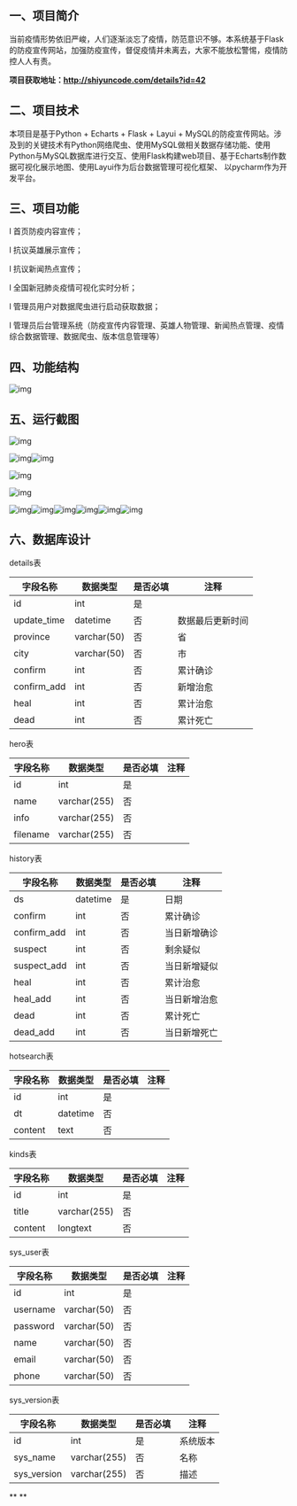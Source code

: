 ## 一、**项目简介**

当前疫情形势依旧严峻，人们逐渐淡忘了疫情，防范意识不够。本系统基于Flask的防疫宣传网站，加强防疫宣传，督促疫情并未离去，大家不能放松警惕，疫情防控人人有责。

**项目获取地址：http://shiyuncode.com/details?id=42**

## 二、**项目技术**

本项目是基于Python + Echarts + Flask + Layui + MySQL的防疫宣传网站。涉及到的关键技术有Python网络爬虫、使用MySQL做相关数据存储功能、使用Python与MySQL数据库进行交互、使用Flask构建web项目、基于Echarts制作数据可视化展示地图、使用Layui作为后台数据管理可视化框架、 以pycharm作为开发平台。

## 三、**项目功能**

l 首页防疫内容宣传；

l 抗议英雄展示宣传；

l 抗议新闻热点宣传；

l 全国新冠肺炎疫情可视化实时分析；

l 管理员用户对数据爬虫进行启动获取数据；

l 管理员后台管理系统（防疫宣传内容管理、英雄人物管理、新闻热点管理、疫情综合数据管理、数据爬虫、版本信息管理等）

## 四、**功能结构**

![img](file:///https://github.com/UserXiaohucov_web/blob/main/img/wps1.png)

## 五、**运行截图**

![img](file:///https://github.com/UserXiaohucov_web/blob/main/img/wps2.jpg) 

![img](file:///https://github.com/UserXiaohucov_web/blob/main/img/wps3.jpg)![img](file:///https://github.com/UserXiaohucov_web/blob/main/img/wps4.jpg) 

![img](file:///https://github.com/UserXiaohucov_web/blob/main/img/wps5.jpg) 

![img](file:///https://github.com/UserXiaohucov_web/blob/main/img/wps6.jpg) 

![img](file:///https://github.com/UserXiaohucov_web/blob/main/img/wps7.jpg)![img](file:///https://github.com/UserXiaohucov_web/blob/main/img/wps8.jpg)![img](file:///https://github.com/UserXiaohucov_web/blob/main/img/wps9.jpg)![img](file:///https://github.com/UserXiaohucov_web/blob/main/img/wps10.jpg)![img](file:///https://github.com/UserXiaohucov_web/blob/main/img/wps11.jpg)![img](file:///https://github.com/UserXiaohucov_web/blob/main/img/wps12.jpg) 

 

 

 

 

 

## 六、**数据库设计**

details表

| 字段名称    | 数据类型    | 是否必填 | 注释             |
| ----------- | ----------- | -------- | ---------------- |
| id          | int         | 是       |                  |
| update_time | datetime    | 否       | 数据最后更新时间 |
| province    | varchar(50) | 否       | 省               |
| city        | varchar(50) | 否       | 市               |
| confirm     | int         | 否       | 累计确诊         |
| confirm_add | int         | 否       | 新增治愈         |
| heal        | int         | 否       | 累计治愈         |
| dead        | int         | 否       | 累计死亡         |

hero表

| 字段名称 | 数据类型     | 是否必填 | 注释 |
| -------- | ------------ | -------- | ---- |
| id       | int          | 是       |      |
| name     | varchar(255) | 否       |      |
| info     | varchar(255) | 否       |      |
| filename | varchar(255) | 否       |      |

history表

| 字段名称    | 数据类型 | 是否必填 | 注释         |
| ----------- | -------- | -------- | ------------ |
| ds          | datetime | 是       | 日期         |
| confirm     | int      | 否       | 累计确诊     |
| confirm_add | int      | 否       | 当日新增确诊 |
| suspect     | int      | 否       | 剩余疑似     |
| suspect_add | int      | 否       | 当日新增疑似 |
| heal        | int      | 否       | 累计治愈     |
| heal_add    | int      | 否       | 当日新增治愈 |
| dead        | int      | 否       | 累计死亡     |
| dead_add    | int      | 否       | 当日新增死亡 |

hotsearch表

| 字段名称 | 数据类型 | 是否必填 | 注释 |
| -------- | -------- | -------- | ---- |
| id       | int      | 是       |      |
| dt       | datetime | 否       |      |
| content  | text     | 否       |      |

kinds表

| 字段名称 | 数据类型     | 是否必填 | 注释 |
| -------- | ------------ | -------- | ---- |
| id       | int          | 是       |      |
| title    | varchar(255) | 否       |      |
| content  | longtext     | 否       |      |

sys_user表

| 字段名称 | 数据类型    | 是否必填 | 注释 |
| -------- | ----------- | -------- | ---- |
| id       | int         | 是       |      |
| username | varchar(50) | 否       |      |
| password | varchar(50) | 否       |      |
| name     | varchar(50) | 否       |      |
| email    | varchar(50) | 否       |      |
| phone    | varchar(50) | 否       |      |

sys_version表

| 字段名称    | 数据类型     | 是否必填 | 注释     |
| ----------- | ------------ | -------- | -------- |
| id          | int          | 是       | 系统版本 |
| sys_name    | varchar(255) | 否       | 名称     |
| sys_version | varchar(255) | 否       | 描述     |

**
**